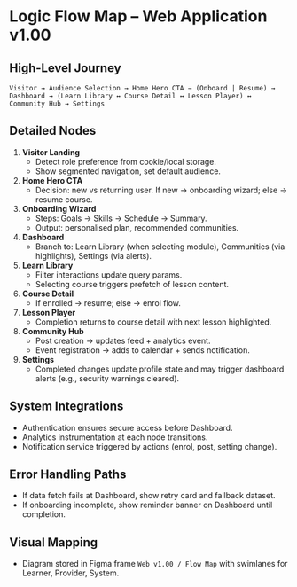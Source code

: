 # Logic Flow Map – Web Application v1.00

## High-Level Journey
```
Visitor → Audience Selection → Home Hero CTA → (Onboard | Resume) → Dashboard → (Learn Library ↔ Course Detail ↔ Lesson Player) ↔ Community Hub → Settings
```

## Detailed Nodes
1. **Visitor Landing**
   - Detect role preference from cookie/local storage.
   - Show segmented navigation, set default audience.
2. **Home Hero CTA**
   - Decision: new vs returning user. If new → onboarding wizard; else → resume course.
3. **Onboarding Wizard**
   - Steps: Goals → Skills → Schedule → Summary.
   - Output: personalised plan, recommended communities.
4. **Dashboard**
   - Branch to: Learn Library (when selecting module), Communities (via highlights), Settings (via alerts).
5. **Learn Library**
   - Filter interactions update query params.
   - Selecting course triggers prefetch of lesson content.
6. **Course Detail**
   - If enrolled → resume; else -> enrol flow.
7. **Lesson Player**
   - Completion returns to course detail with next lesson highlighted.
8. **Community Hub**
   - Post creation -> updates feed + analytics event.
   - Event registration -> adds to calendar + sends notification.
9. **Settings**
   - Completed changes update profile state and may trigger dashboard alerts (e.g., security warnings cleared).

## System Integrations
- Authentication ensures secure access before Dashboard.
- Analytics instrumentation at each node transitions.
- Notification service triggered by actions (enrol, post, setting change).

## Error Handling Paths
- If data fetch fails at Dashboard, show retry card and fallback dataset.
- If onboarding incomplete, show reminder banner on Dashboard until completion.

## Visual Mapping
- Diagram stored in Figma frame `Web v1.00 / Flow Map` with swimlanes for Learner, Provider, System.
